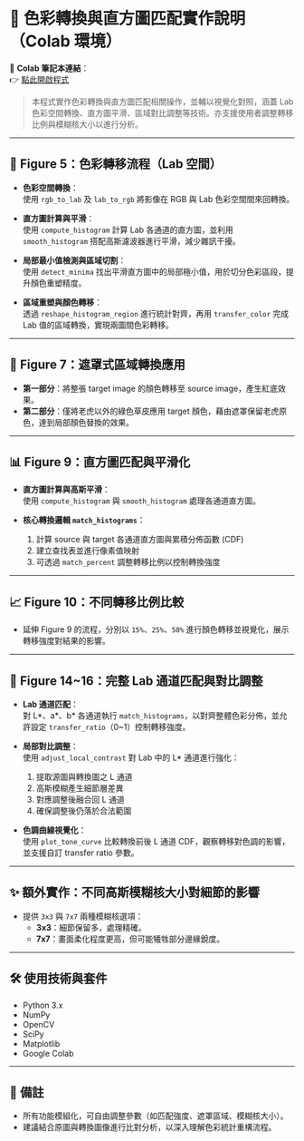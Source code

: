 # 🎨 色彩轉換與直方圖匹配實作說明（Colab 環境）

📎 **Colab 筆記本連結**：  
👉 [點此開啟程式](https://colab.research.google.com/drive/1KXSbGV0q83nXd9x5HNciQ3GaF7by5UBE?usp=sharing)

> 本程式實作色彩轉換與直方圖匹配相關操作，並輔以視覺化對照，涵蓋 Lab 色彩空間轉換、直方圖平滑、區域對比調整等技術。亦支援使用者調整轉移比例與模糊核大小以進行分析。

---

## 📌 Figure 5：色彩轉移流程（Lab 空間）

- **色彩空間轉換**：  
  使用 `rgb_to_lab` 及 `lab_to_rgb` 將影像在 RGB 與 Lab 色彩空間間來回轉換。

- **直方圖計算與平滑**：  
  使用 `compute_histogram` 計算 Lab 各通道的直方圖，並利用 `smooth_histogram` 搭配高斯濾波器進行平滑，減少雜訊干擾。

- **局部最小值檢測與區域切割**：  
  使用 `detect_minima` 找出平滑直方圖中的局部極小值，用於切分色彩區段，提升顏色重塑精度。

- **區域重塑與顏色轉移**：  
  透過 `reshape_histogram_region` 進行統計對齊，再用 `transfer_color` 完成 Lab 值的區域轉換，實現兩圖間色彩轉移。

---

## 🐯 Figure 7：遮罩式區域轉換應用

- **第一部分**：將整張 target image 的顏色轉移至 source image，產生紅底效果。
- **第二部分**：僅將老虎以外的綠色草皮應用 target 顏色，藉由遮罩保留老虎原色，達到局部顏色替換的效果。

---

## 📊 Figure 9：直方圖匹配與平滑化

- **直方圖計算與高斯平滑**：  
  使用 `compute_histogram` 與 `smooth_histogram` 處理各通道直方圖。

- **核心轉換邏輯 `match_histograms`**：  
  1. 計算 source 與 target 各通道直方圖與累積分佈函數 (CDF)
  2. 建立查找表並進行像素值映射
  3. 可透過 `match_percent` 調整轉移比例以控制轉換強度

---

## 📈 Figure 10：不同轉移比例比較

- 延伸 Figure 9 的流程，分別以 `15%`、`25%`、`50%` 進行顏色轉移並視覺化，展示轉移強度對結果的影響。

---

## 🎨 Figure 14~16：完整 Lab 通道匹配與對比調整

- **Lab 通道匹配**：  
  對 L*、a*、b* 各通道執行 `match_histograms`，以對齊整體色彩分佈，並允許設定 `transfer_ratio`（0~1）控制轉移強度。

- **局部對比調整**：  
  使用 `adjust_local_contrast` 對 Lab 中的 L* 通道進行強化：
  1. 提取源圖與轉換圖之 L 通道
  2. 高斯模糊產生細節層差異
  3. 對應調整後融合回 L 通道
  4. 確保調整後仍落於合法範圍

- **色調曲線視覺化**：  
  使用 `plot_tone_curve` 比較轉換前後 L 通道 CDF，觀察轉移對色調的影響，並支援自訂 transfer ratio 參數。

---

## ✨ 額外實作：不同高斯模糊核大小對細節的影響

- 提供 `3x3` 與 `7x7` 兩種模糊核選項：
  - **3x3**：細節保留多，處理精確。
  - **7x7**：畫面柔化程度更高，但可能犧牲部分邊緣銳度。

---

## 🛠 使用技術與套件

- Python 3.x
- NumPy
- OpenCV
- SciPy
- Matplotlib
- Google Colab

---

## 📎 備註

- 所有功能模組化，可自由調整參數（如匹配強度、遮罩區域、模糊核大小）。
- 建議結合原圖與轉換圖像進行比對分析，以深入理解色彩統計重構流程。
